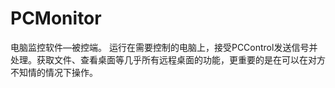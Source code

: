 PCMonitor
=========

电脑监控软件—被控端。 运行在需要控制的电脑上，接受PCControl发送信号并处理。获取文件、查看桌面等几乎所有远程桌面的功能，更重要的是在可以在对方不知情的情况下操作。
